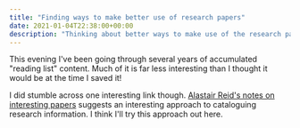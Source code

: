 ```yaml
---
title: "Finding ways to make better use of research papers"
date: 2021-01-04T22:38:00+00:00
description: "Thinking about better ways to make use of the research papers I've collected"
---
```

This evening I've been going through several years of accumulated "reading list" content.  Much
of it is far less interesting than I thought it would be at the time I saved it!

I did stumble across one interesting link though.
[Alastair Reid's notes on interesting papers](https://alastairreid.github.io/RelatedWork/about/)
suggests an interesting approach to cataloguing research information.  I think I'll try this approach
out here.
